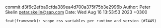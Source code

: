 commit d3f6c2efba9cfda389ea4d700a375f75b3e2996b
Author: Peter Skelin <petar.skelin@sap.com>
Date:   Wed Aug 16 13:53:53 2023 +0300

    feat(framework): scope css variables per runtime and version (#7449)
